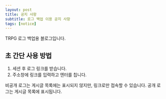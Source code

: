 ```yaml
---
layout: post
title: 공지 사항
subtitle: 로그 백업 이용 공지 사항
tags: [notice]
---
```


 TRPG 로그 백업용 블로그입니다.

## 초 간단 사용 방법

1. 세션 후 로그 링크를 받습니다.
2. 주소창에 링크를 입력하고 엔터를 칩니다.

비공개 로그는 게시글 목록에는 표시되지 않지만, 링크로만 접속할 수 있습니다. 
공개 로그는 게시글 목록에 표시됩니다.
